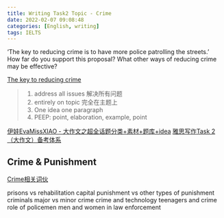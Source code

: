 ```yaml
---
title: Writing Task2 Topic - Crime
date: 2022-02-07 09:08:48
categories: [English, writing]
tags: IELTS
---
```


‘The key to reducing crime is to have more police patrolling the streets.’ How far do you support this proposal? What other ways of reducing crime may be effective?

[The key to reducing crime](https://writing9.com/text/5ede5fd09c2e600018fe3f91)

<!-- more -->

> 1. address all issues 解决所有问题
> 2. entirely on topic 完全在主题上
> 3. One idea one paragraph
> 4. PEEP: point, elaboration, example, point

[伊娃EvaMissXIAO​ - 大作文之超全话题分类+素材+题库+idea](https://zhuanlan.zhihu.com/p/138144807)
[雅思写作Task 2（大作文）备考体系](https://zhuanlan.zhihu.com/p/114305647)

## Crime & Punishment

[Crime相关词伙](https://mp.weixin.qq.com/s/5kQsfpNPIIwOOf59ZDTSMg)

prisons vs rehabilitation
capital punishment vs other types of punishment
criminals
major vs minor crime
crime and technology
teenagers and crime
role of policemen
men and women in law enforcement

